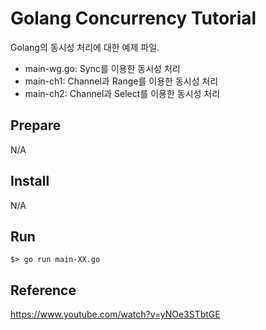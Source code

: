 # Golang Concurrency Tutorial
Golang의 동시성 처리에 대한 예제 파일.<br/>

<ul>
	<li>main-wg.go: Sync를 이용한 동시성 처리</li>
	<li>main-ch1: Channel과 Range를 이용한 동시성 처리</li>
	<li>main-ch2: Channel과 Select를 이용한 동시성 처리</li>
</ul>

## Prepare
N/A

## Install
N/A

## Run
```
$> go run main-XX.go
```

## Reference
https://www.youtube.com/watch?v=yNOe3STbtGE
